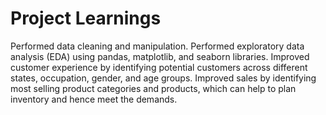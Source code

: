 # Project Learnings

Performed data cleaning and manipulation.
Performed exploratory data analysis (EDA) using pandas, matplotlib, and seaborn libraries.
Improved customer experience by identifying potential customers across different states, occupation, gender, and age groups.
Improved sales by identifying most selling product categories and products, which can help to plan inventory and hence meet the demands.
